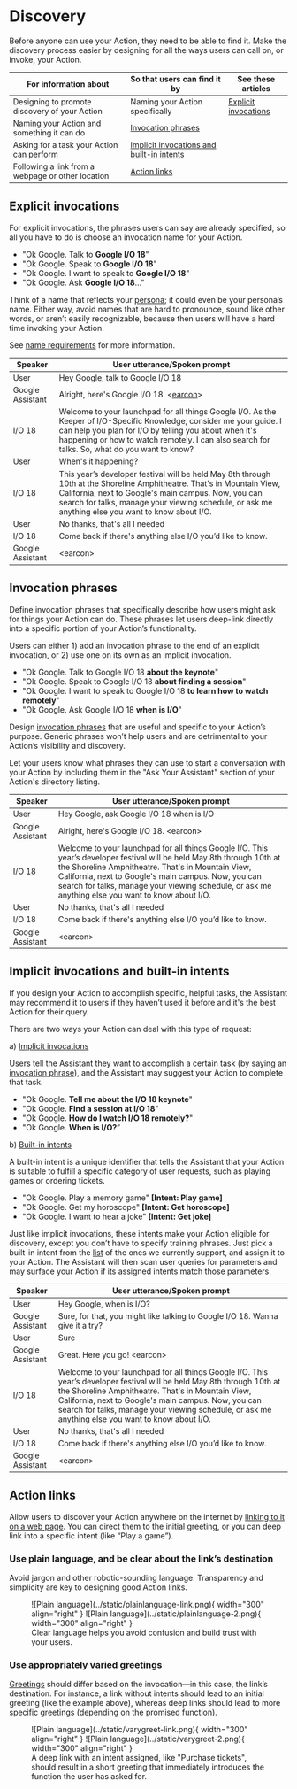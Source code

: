 # Discovery

Before anyone can use your Action, they need to be able to find it. Make the
discovery process easier by designing for all the ways users can call on, or
invoke, your Action.

For information about | So that users can find it by | See these articles
---|---|---
Designing to promote discovery of your Action | Naming your Action specifically | [Explicit invocations](../building-blocks/discovery.md)
 | Naming your Action and something it can do | [Invocation phrases](../conversation-design-process/help-users-find-your-action.md)
 | Asking for a task your Action can perform | [Implicit invocations and built-in intents](../conversation-design-process/help-users-find-your-action.md)
 | Following a link from a webpage or other location | [Action links](../conversation-design-process/help-users-find-your-action.md)

## Explicit invocations

For explicit invocations, the phrases users can say are already specified, so
all you have to do is choose an invocation name for your Action.

- "Ok Google. Talk to **Google I/O 18**"
- "Ok Google. Speak to **Google I/O 18**"
- "Ok Google. I want to speak to **Google I/O 18**"
- "Ok Google. Ask **Google I/O 18**..."

Think of a name that reflects your
[persona](../conversation-design-process/create-a-persona.md); it could even be
your persona’s name. Either way, avoid names that are hard to pronounce, sound
like other words, or aren’t easily recognizable, because then users will have a
hard time invoking your Action.

See
[name requirements](https://developers.google.com/assistant/console/policies/general-policies#name_requirements)
for more information.

Speaker | User utterance/Spoken prompt
---|---
User | Hey Google, talk to Google I/O 18
Google Assistant | Alright, here's Google I/O 18. &lt;[earcon](../conversational-components/earcons.md)&gt;
I/O 18 | Welcome to your launchpad for all things Google I/O. As the Keeper of I/O-Specific Knowledge, consider me your guide. I can help you plan for I/O by telling you about when it's happening or how to watch remotely. I can also search for talks. So, what do you want to know?
User | When's it happening?
I/O 18 | This year’s developer festival will be held May 8th through 10th at the Shoreline Amphitheatre. That's in Mountain View, California, next to Google's main campus. Now, you can search for talks, manage your viewing schedule, or ask me anything else you want to know about I/O.
User | No thanks, that's all I needed
I/O 18 | Come back if there's anything else I/O you’d like to know.
Google Assistant | &lt;earcon&gt;

## Invocation phrases

Define invocation phrases that specifically describe how users might ask for
things your Action can do. These phrases let users deep-link directly into a
specific portion of your Action’s functionality.

Users can either 1) add an invocation phrase to the end of an explicit invocation, or 2) use one on its own as an implicit invocation.

- "Ok Google. Talk to Google I/O 18 **about the keynote**"
- "Ok Google. Speak to Google I/O 18 **about finding a session**"
- "Ok Google. I want to speak to Google I/O 18 **to learn how to watch remotely**"
- "Ok Google. Ask Google I/O 18 **when is I/O**"

Design
[invocation phrases](https://developers.google.com/assistant/conversational/build/main-invocation)
that are useful and specific to your Action’s purpose. Generic phrases won’t
help users and are detrimental to your Action’s visibility and discovery.

Let your users know what phrases they can use to start a conversation with your
Action by including them in the "Ask Your Assistant" section of your Action's
directory listing.

Speaker | User utterance/Spoken prompt
---|---
User | Hey Google, ask Google I/O 18 when is I/O
Google Assistant | Alright, here's Google I/O 18. &lt;earcon&gt;
I/O 18 | Welcome to your launchpad for all things Google I/O. This year’s developer festival will be held May 8th through 10th at the Shoreline Amphitheatre. That's in Mountain View, California, next to Google's main campus. Now, you can search for talks, manage your viewing schedule, or ask me anything else you want to know about I/O.
User | No thanks, that's all I needed
I/O 18 | Come back if there's anything else I/O you’d like to know.
Google Assistant | &lt;earcon&gt;

## Implicit invocations and built-in intents

If you design your Action to accomplish specific, helpful tasks, the Assistant
may recommend it to users if they haven’t used it before and it's the best
Action for their query.

There are two ways your Action can deal with this type of request:

a) [Implicit invocations](https://developers.google.com/assistant/conversational/build/invocation#create_implicit_invocations)

Users tell the Assistant they want to accomplish a certain task (by saying an
[invocation phrase](https://developers.google.com/assistant/conversational/build/main-invocation)),
and the Assistant may suggest your Action to complete that task.

- "Ok Google. **Tell me about the I/O 18 keynote**"
- "Ok Google. **Find a session at I/O 18**"
- "Ok Google. **How do I watch I/O 18 remotely?**"
- "Ok Google. **When is I/O?**”

b) [Built-in intents](https://developers.google.com/assistant/conversational/build/built-in-intents)

A built-in intent is a unique identifier that tells the Assistant that your
Action is suitable to fulfill a specific category of user requests, such as
playing games or ordering tickets.

- "Ok Google. Play a memory game" **[Intent: Play game]**
- "Ok Google. Get my horoscope" **[Intent: Get horoscope]**
- "Ok Google. I want to hear a joke" **[Intent: Get joke]**

Just like implicit invocations, these intents make your Action eligible for
discovery, except you don’t have to specify training phrases. Just pick a
built-in intent from the
[list](https://developers.google.com/assistant/conversational/build/built-in-intents)
of the ones we currently support, and assign it to your Action. The Assistant
will then scan user queries for parameters and may surface your Action if its
assigned intents match those parameters.

Speaker | User utterance/Spoken prompt
---|---
User | Hey Google, when is I/O?
Google Assistant | Sure, for that, you might like talking to Google I/O 18. Wanna give it a try?
User | Sure
Google Assistant | Great. Here you go! &lt;earcon&gt;
I/O 18 | Welcome to your launchpad for all things Google I/O. This year’s developer festival will be held May 8th through 10th at the Shoreline Amphitheatre. That's in Mountain View, California, next to Google's main campus. Now, you can search for talks, manage your viewing schedule, or ask me anything else you want to know about I/O.
User | No thanks, that's all I needed
I/O 18 | Come back if there's anything else I/O you’d like to know.
Google Assistant | &lt;earcon&gt;

## Action links

Allow users to discover your Action anywhere on the internet by [linking to it
on a web
page](https://developers.google.com/assistant/engagement/assistant-links). You
can direct them to the initial greeting, or you can deep link into a specific
intent (like “Play a game”).

### Use plain language, and be clear about the link’s destination

Avoid jargon and other robotic-sounding language. Transparency and simplicity
are key to designing good Action links.

<figure markdown>
  ![Plain language](../static/plainlanguage-link.png){ width="300" align="right" }
  ![Plain language](../static/plainlanguage-2.png){ width="300" align="right" }
  <figcaption>
    Clear language helps you avoid confusion and build trust with your users.
  </figcaption>
</figure>

### Use appropriately varied greetings

[Greetings](../conversational-components/greetings.md) should differ based on
the invocation—in this case, the link’s destination. For instance, a link
without intents should lead to an initial greeting (like the example above),
whereas deep links should lead to more specific greetings (depending on the
promised function).

<figure markdown>
  ![Plain language](../static/varygreet-link.png){ width="300" align="right" }
  ![Plain language](../static/varygreet-2.png){ width="300" align="right" }
  <figcaption>
    A deep link with an intent assigned, like "Purchase tickets", should result in a
    short greeting that immediately introduces the function the user has asked for.
  </figcaption>
</figure>
